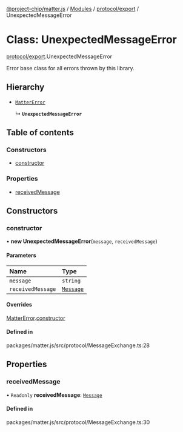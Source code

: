 [@project-chip/matter.js](../README.md) / [Modules](../modules.md) / [protocol/export](../modules/protocol_export.md) / UnexpectedMessageError

# Class: UnexpectedMessageError

[protocol/export](../modules/protocol_export.md).UnexpectedMessageError

Error base class for all errors thrown by this library.

## Hierarchy

- [`MatterError`](common_export.MatterError.md)

  ↳ **`UnexpectedMessageError`**

## Table of contents

### Constructors

- [constructor](protocol_export.UnexpectedMessageError.md#constructor)

### Properties

- [receivedMessage](protocol_export.UnexpectedMessageError.md#receivedmessage)

## Constructors

### constructor

• **new UnexpectedMessageError**(`message`, `receivedMessage`)

#### Parameters

| Name | Type |
| :------ | :------ |
| `message` | `string` |
| `receivedMessage` | [`Message`](../interfaces/codec_export.Message.md) |

#### Overrides

[MatterError](common_export.MatterError.md).[constructor](common_export.MatterError.md#constructor)

#### Defined in

packages/matter.js/src/protocol/MessageExchange.ts:28

## Properties

### receivedMessage

• `Readonly` **receivedMessage**: [`Message`](../interfaces/codec_export.Message.md)

#### Defined in

packages/matter.js/src/protocol/MessageExchange.ts:30

